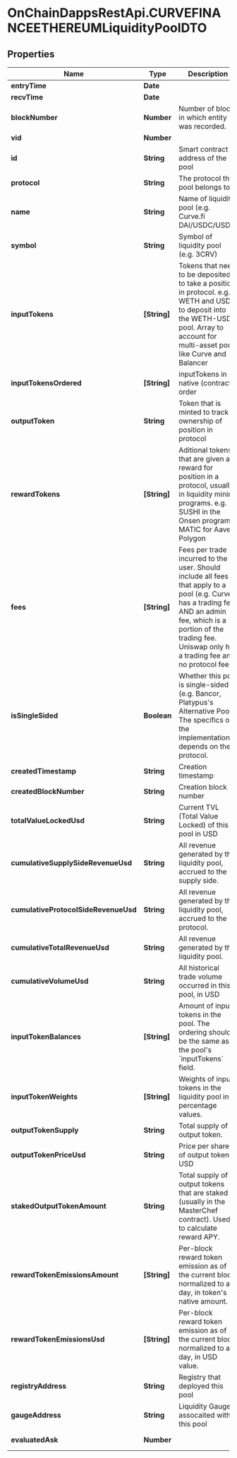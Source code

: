 # OnChainDappsRestApi.CURVEFINANCEETHEREUMLiquidityPoolDTO

## Properties

Name | Type | Description | Notes
------------ | ------------- | ------------- | -------------
**entryTime** | **Date** |  | [optional] 
**recvTime** | **Date** |  | [optional] 
**blockNumber** | **Number** | Number of block in which entity was recorded. | [optional] 
**vid** | **Number** |  | [optional] 
**id** | **String** | Smart contract address of the pool | [optional] 
**protocol** | **String** | The protocol this pool belongs to | [optional] 
**name** | **String** | Name of liquidity pool (e.g. Curve.fi DAI/USDC/USDT) | [optional] 
**symbol** | **String** | Symbol of liquidity pool (e.g. 3CRV) | [optional] 
**inputTokens** | **[String]** | Tokens that need to be deposited to take a position in protocol. e.g. WETH and USDC to deposit into the WETH-USDC pool. Array to account for multi-asset pools like Curve and Balancer | [optional] 
**inputTokensOrdered** | **[String]** | inputTokens in native (contract) order | [optional] 
**outputToken** | **String** | Token that is minted to track ownership of position in protocol | [optional] 
**rewardTokens** | **[String]** | Aditional tokens that are given as reward for position in a protocol, usually in liquidity mining programs. e.g. SUSHI in the Onsen program, MATIC for Aave Polygon | [optional] 
**fees** | **[String]** | Fees per trade incurred to the user. Should include all fees that apply to a pool (e.g. Curve has a trading fee AND an admin fee, which is a portion of the trading fee. Uniswap only has a trading fee and no protocol fee.) | [optional] 
**isSingleSided** | **Boolean** | Whether this pool is single-sided (e.g. Bancor, Platypus&#39;s Alternative Pool). The specifics of the implementation depends on the protocol. | [optional] 
**createdTimestamp** | **String** | Creation timestamp | [optional] 
**createdBlockNumber** | **String** | Creation block number | [optional] 
**totalValueLockedUsd** | **String** | Current TVL (Total Value Locked) of this pool in USD | [optional] 
**cumulativeSupplySideRevenueUsd** | **String** | All revenue generated by the liquidity pool, accrued to the supply side. | [optional] 
**cumulativeProtocolSideRevenueUsd** | **String** | All revenue generated by the liquidity pool, accrued to the protocol. | [optional] 
**cumulativeTotalRevenueUsd** | **String** | All revenue generated by the liquidity pool. | [optional] 
**cumulativeVolumeUsd** | **String** | All historical trade volume occurred in this pool, in USD | [optional] 
**inputTokenBalances** | **[String]** | Amount of input tokens in the pool. The ordering should be the same as the pool&#39;s &#x60;inputTokens&#x60; field. | [optional] 
**inputTokenWeights** | **[String]** | Weights of input tokens in the liquidity pool in percentage values. | [optional] 
**outputTokenSupply** | **String** | Total supply of output token. | [optional] 
**outputTokenPriceUsd** | **String** | Price per share of output token in USD | [optional] 
**stakedOutputTokenAmount** | **String** | Total supply of output tokens that are staked (usually in the MasterChef contract). Used to calculate reward APY. | [optional] 
**rewardTokenEmissionsAmount** | **[String]** | Per-block reward token emission as of the current block normalized to a day, in token&#39;s native amount. | [optional] 
**rewardTokenEmissionsUsd** | **[String]** | Per-block reward token emission as of the current block normalized to a day, in USD value. | [optional] 
**registryAddress** | **String** | Registry that deployed this pool | [optional] 
**gaugeAddress** | **String** | Liquidity Gauge assocaited with this pool | [optional] 
**evaluatedAsk** | **Number** |  | [optional] [readonly] 


